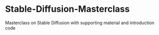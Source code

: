 # Stable-Diffusion-Masterclass
Masterclass on Stable Diffusion with supporting material and introduction code
